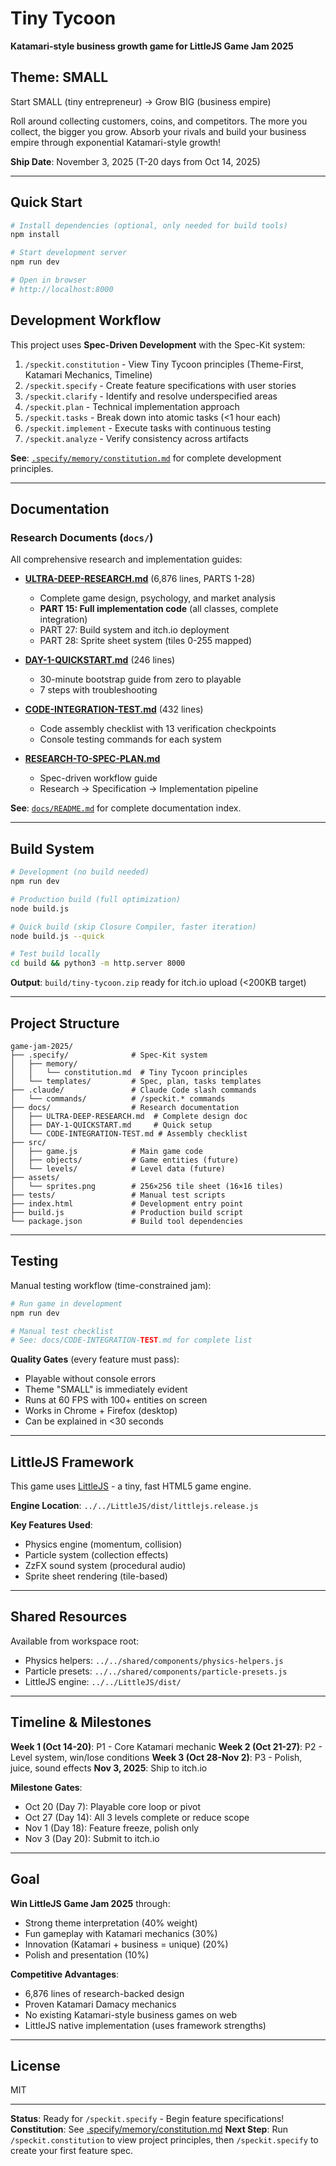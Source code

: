 # Tiny Tycoon

**Katamari-style business growth game for LittleJS Game Jam 2025**

## Theme: SMALL

Start SMALL (tiny entrepreneur) → Grow BIG (business empire)

Roll around collecting customers, coins, and competitors. The more you collect, the bigger you grow. Absorb your rivals and build your business empire through exponential Katamari-style growth!

**Ship Date**: November 3, 2025 (T-20 days from Oct 14, 2025)

---

## Quick Start

```bash
# Install dependencies (optional, only needed for build tools)
npm install

# Start development server
npm run dev

# Open in browser
# http://localhost:8000
```

## Development Workflow

This project uses **Spec-Driven Development** with the Spec-Kit system:

1. `/speckit.constitution` - View Tiny Tycoon principles (Theme-First, Katamari Mechanics, Timeline)
2. `/speckit.specify` - Create feature specifications with user stories
3. `/speckit.clarify` - Identify and resolve underspecified areas
4. `/speckit.plan` - Technical implementation approach
5. `/speckit.tasks` - Break down into atomic tasks (<1 hour each)
6. `/speckit.implement` - Execute tasks with continuous testing
7. `/speckit.analyze` - Verify consistency across artifacts

**See**: [`.specify/memory/constitution.md`](.specify/memory/constitution.md) for complete development principles.

---

## Documentation

### Research Documents (`docs/`)

All comprehensive research and implementation guides:

- **[ULTRA-DEEP-RESEARCH.md](docs/ULTRA-DEEP-RESEARCH.md)** (6,876 lines, PARTS 1-28)
  - Complete game design, psychology, and market analysis
  - **PART 15: Full implementation code** (all classes, complete integration)
  - PART 27: Build system and itch.io deployment
  - PART 28: Sprite sheet system (tiles 0-255 mapped)

- **[DAY-1-QUICKSTART.md](docs/DAY-1-QUICKSTART.md)** (246 lines)
  - 30-minute bootstrap guide from zero to playable
  - 7 steps with troubleshooting

- **[CODE-INTEGRATION-TEST.md](docs/CODE-INTEGRATION-TEST.md)** (432 lines)
  - Code assembly checklist with 13 verification checkpoints
  - Console testing commands for each system

- **[RESEARCH-TO-SPEC-PLAN.md](docs/RESEARCH-TO-SPEC-PLAN.md)**
  - Spec-driven workflow guide
  - Research → Specification → Implementation pipeline

**See**: [`docs/README.md`](docs/README.md) for complete documentation index.

---

## Build System

```bash
# Development (no build needed)
npm run dev

# Production build (full optimization)
node build.js

# Quick build (skip Closure Compiler, faster iteration)
node build.js --quick

# Test build locally
cd build && python3 -m http.server 8000
```

**Output**: `build/tiny-tycoon.zip` ready for itch.io upload (<200KB target)

---

## Project Structure

```
game-jam-2025/
├── .specify/              # Spec-Kit system
│   ├── memory/
│   │   └── constitution.md  # Tiny Tycoon principles
│   └── templates/         # Spec, plan, tasks templates
├── .claude/               # Claude Code slash commands
│   └── commands/          # /speckit.* commands
├── docs/                  # Research documentation
│   ├── ULTRA-DEEP-RESEARCH.md  # Complete design doc
│   ├── DAY-1-QUICKSTART.md     # Quick setup
│   └── CODE-INTEGRATION-TEST.md # Assembly checklist
├── src/
│   ├── game.js            # Main game code
│   ├── objects/           # Game entities (future)
│   └── levels/            # Level data (future)
├── assets/
│   └── sprites.png        # 256×256 tile sheet (16×16 tiles)
├── tests/                 # Manual test scripts
├── index.html             # Development entry point
├── build.js               # Production build script
└── package.json           # Build tool dependencies
```

---

## Testing

Manual testing workflow (time-constrained jam):

```bash
# Run game in development
npm run dev

# Manual test checklist
# See: docs/CODE-INTEGRATION-TEST.md for complete list
```

**Quality Gates** (every feature must pass):
- Playable without console errors
- Theme "SMALL" is immediately evident
- Runs at 60 FPS with 100+ entities on screen
- Works in Chrome + Firefox (desktop)
- Can be explained in <30 seconds

---

## LittleJS Framework

This game uses [LittleJS](https://github.com/KilledByAPixel/LittleJS) - a tiny, fast HTML5 game engine.

**Engine Location**: `../../LittleJS/dist/littlejs.release.js`

**Key Features Used**:
- Physics engine (momentum, collision)
- Particle system (collection effects)
- ZzFX sound system (procedural audio)
- Sprite sheet rendering (tile-based)

---

## Shared Resources

Available from workspace root:

- Physics helpers: `../../shared/components/physics-helpers.js`
- Particle presets: `../../shared/components/particle-presets.js`
- LittleJS engine: `../../LittleJS/dist/`

---

## Timeline & Milestones

**Week 1 (Oct 14-20)**: P1 - Core Katamari mechanic
**Week 2 (Oct 21-27)**: P2 - Level system, win/lose conditions
**Week 3 (Oct 28-Nov 2)**: P3 - Polish, juice, sound effects
**Nov 3, 2025**: Ship to itch.io

**Milestone Gates**:
- Oct 20 (Day 7): Playable core loop or pivot
- Oct 27 (Day 14): All 3 levels complete or reduce scope
- Nov 1 (Day 18): Feature freeze, polish only
- Nov 3 (Day 20): Submit to itch.io

---

## Goal

**Win LittleJS Game Jam 2025** through:
- Strong theme interpretation (40% weight)
- Fun gameplay with Katamari mechanics (30%)
- Innovation (Katamari + business = unique) (20%)
- Polish and presentation (10%)

**Competitive Advantages**:
- 6,876 lines of research-backed design
- Proven Katamari Damacy mechanics
- No existing Katamari-style business games on web
- LittleJS native implementation (uses framework strengths)

---

## License

MIT

---

**Status**: Ready for `/speckit.specify` - Begin feature specifications!
**Constitution**: See [.specify/memory/constitution.md](.specify/memory/constitution.md)
**Next Step**: Run `/speckit.constitution` to view project principles, then `/speckit.specify` to create your first feature spec.
